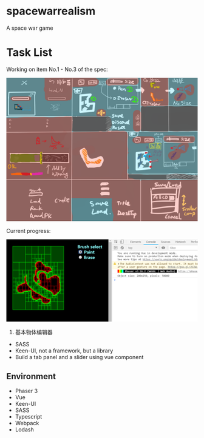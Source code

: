 # spacewarrealism
A space war game

# Task List

Working on item No.1 - No.3 of the spec:

![Specification](/assets/spec/实派宇宙III.png "Specification")

Current progress:

![Progress](/assets/spec/2019-03-07.22-55-53.png "Progress")

1. 基本物体编辑器

* SASS
* Keen-UI, not a framework, but a library
* Build a tab panel and a slider using vue component	

## Environment

* Phaser 3 		
* Vue
* Keen-UI
* SASS
* Typescript 		
* Webpack 			
* Lodash
